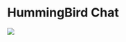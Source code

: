 # HummingBird Chat 

![](/Users/mokshkant/AndroidStudioProjects/HummingBird/images/HummingBirdLogo)
